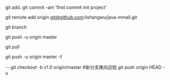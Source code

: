 git add.
git commit -am 'first commit init project'

git remote add origin git@github.com:lishangwu/java-mmall.git

git branch

git push -u origin master

git pull

git push -u origin master -f

--
git checkout -b v1.0 origin/master
#新分支推向远程
git push origin HEAD -u